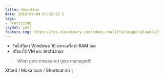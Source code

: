 ```yaml
---
title: ปรับการใช้งาน
date: 2019-09-04 07:32:53 Z
tags:
- Practicing
layout: post
feature-img: https://res.cloudinary.com/sdees-reallife/image/upload/v1555658919/sample_feature_img.png
---
```


- วันนี้ปรับค่า Windows 10 เพราะเครื่องมี RAM น้อย
- ปรับมาใช้ VM และ ArchLinux

> What gets measured gets managed!!

<i class="fa fa-child" style="color:plum"></i>

Xfce4 / Moka Icon / Shortcut ต่าง ๆ
